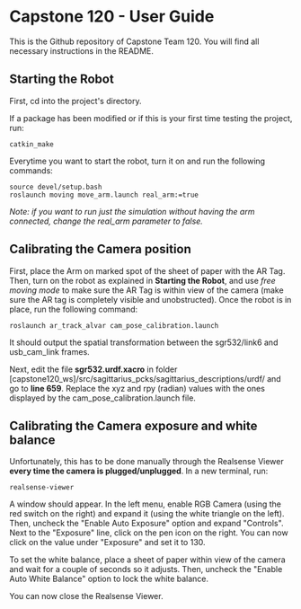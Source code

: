 # Capstone 120 - User Guide

This is the Github repository of Capstone Team 120. You will find all necessary instructions in the README.


## Starting the Robot

First, cd into the project's directory.

If a package has been modified or if this is your first time testing the project, run:
```
catkin_make
```

Everytime you want to start the robot, turn it on and run the following commands:
```
source devel/setup.bash
roslaunch moving move_arm.launch real_arm:=true
```
*Note: if you want to run just the simulation without having the arm connected, change the real_arm parameter to false.*


## Calibrating the Camera position

First, place the Arm on marked spot of the sheet of paper with the AR Tag. Then, turn on the robot as explained in **Starting the Robot**, and use *free moving mode* to make sure the AR Tag is within view of the camera (make sure the AR tag is completely visible and unobstructed). Once the robot is in place, run the following command:
```
roslaunch ar_track_alvar cam_pose_calibration.launch
```
It should output the spatial transformation between the sgr532/link6 and usb_cam_link frames.

Next, edit the file **sgr532.urdf.xacro** in folder [capstone120_ws]/src/sagittarius_pcks/sagittarius_descriptions/urdf/ and go to **line 659**. Replace the xyz and rpy (radian) values with the ones displayed by the cam_pose_calibration.launch file.


## Calibrating the Camera exposure and white balance

Unfortunately, this has to be done manually through the Realsense Viewer **every time the camera is plugged/unplugged**. In a new terminal, run:
```
realsense-viewer
```
A window should appear. In the left menu, enable RGB Camera (using the red switch on the right) and expand it (using the white triangle on the left). Then, uncheck the "Enable Auto Exposure" option and expand "Controls". Next to the "Exposure" line, click on the pen icon on the right. You can now click on the value under "Exposure" and set it to 130.

To set the white balance, place a sheet of paper within view of the camera and wait for a couple of seconds so it adjusts. Then, uncheck the "Enable Auto White Balance" option to lock the white balance.

You can now close the Realsense Viewer.
